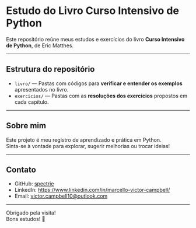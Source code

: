 # Estudo do Livro Curso Intensivo de Python

Este repositório reúne meus estudos e exercícios do livro **Curso Intensivo de Python**, de Eric Matthes.

---

## Estrutura do repositório

- `livro/` — Pastas com códigos para **verificar e entender os exemplos** apresentados no livro.  
- `exercicios/` — Pastas com as **resoluções dos exercícios** propostos em cada capítulo.

---

## Sobre mim

Este projeto é meu registro de aprendizado e prática em Python.  
Sinta-se à vontade para explorar, sugerir melhorias ou trocar ideias!

---

## Contato

- GitHub: [spectrie](https://github.com/spectrie)  
- LinkedIn: https://www.linkedin.com/in/marcello-victor-campbell/  
- Email: victor.campbell10@outlook.com

---

Obrigado pela visita!  
Bons estudos! 🚀
